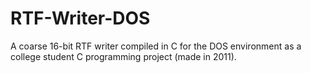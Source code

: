 # RTF-Writer-DOS
 A coarse 16-bit RTF writer compiled in C for the DOS environment as a college student C programming project (made in 2011). 
